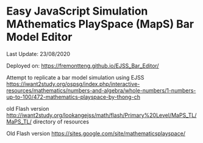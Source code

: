 # Easy JavaScript Simulation MAthematics PlaySpace (MapS) Bar Model Editor
Last Update: 23/08/2020

Deployed on: https://fremontteng.github.io/EJSS_Bar_Editor/

Attempt to replicate a bar model simulation using EJSS
https://iwant2study.org/ospsg/index.php/interactive-resources/mathematics/numbers-and-algebra/whole-numbers/1-numbers-up-to-100/472-mathematics-playspace-by-thong-ch

old Flash version http://iwant2study.org/lookangejss/math/flash/Primary%20Level/MaPS_TL/MaPS_TL/ directory of resources

Old Flash version https://sites.google.com/site/mathematicsplayspace/